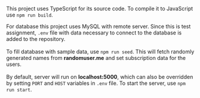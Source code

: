 This project uses TypeScript for its source code. To compile it to JavaScript use ```npm run build```.

For database this project uses MySQL with remote server. Since this is test assignment, ```.env``` file with data necessary
to connect to the database is added to the repository. <br/><br/>
To fill database with sample data, use ```npm run seed```. This will fetch randomly generated names from <b>randomuser.me</b> and 
set subscription data for the users.
<br/><br/>
By default, server will run on <b>localhost:5000</b>, which can also be overridden by setting ```PORT``` and ```HOST``` variables in ```.env``` file.
To start the server, use ```npm run start```.
